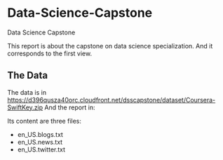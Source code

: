 # Data-Science-Capstone
Data Science Capstone

This report is about the capstone on data science specialization. And it corresponds to the first view.

## The Data

The data is in <https://d396qusza40orc.cloudfront.net/dsscapstone/dataset/Coursera-SwiftKey.zip>
And the report in: 

Its content are three files:
- en_US.blogs.txt
- en_US.news.txt
- en_US.twitter.txt

